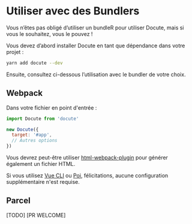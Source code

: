 # Utiliser avec des Bundlers

Vous n’êtes pas obligé d’utiliser un bundleR pour utiliser Docute, mais si vous le souhaitez, vous le pouvez !

Vous devez d’abord installer Docute en tant que dépendance dans votre projet :

```bash
yarn add docute --dev
```

Ensuite, consultez ci-dessous l’utilisation avec le bundler de votre choix.

## Webpack

Dans votre fichier en point d'entrée :

```js
import Docute from 'docute'

new Docute({
  target: '#app',
  // Autres options
})
```

Vous devrez peut-être utiliser [html-webpack-plugin](https://github.com/jantimon/html-webpack-plugin) pour générer également un fichier HTML.

Si vous utilisez [Vue CLI](https://cli.vuejs.org) ou [Poi](https://poi.js.org), félicitations, aucune configuration supplémentaire n'est requise.

## Parcel

[TODO] [PR WELCOME]
